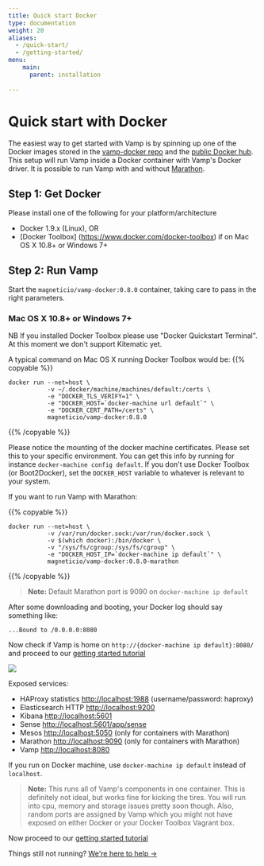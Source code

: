 ```yaml
---
title: Quick start Docker
type: documentation
weight: 20
aliases:
  - /quick-start/
  - /getting-started/
menu:
    main:
      parent: installation
    
---
```


# Quick start with Docker

The easiest way to get started with Vamp is by spinning up one of the Docker images stored
in the [vamp-docker repo](https://github.com/magneticio/vamp-docker) and the [public Docker hub](https://hub.docker.com/r/magneticio/vamp-docker/).
This setup will run Vamp inside a Docker container with Vamp's Docker driver.
It is possible to run Vamp with and without [Marathon](https://mesosphere.github.io/marathon/).

## Step 1: Get Docker

Please install one of the following for your platform/architecture

- Docker 1.9.x (Linux), OR
- [Docker Toolbox] (https://www.docker.com/docker-toolbox) if on Mac OS X 10.8+ or Windows 7+


## Step 2: Run Vamp

Start the `magneticio/vamp-docker:0.8.0` container, taking care to pass in the right parameters. 

### Mac OS X 10.8+ or Windows 7+

NB If you installed Docker Toolbox please use "Docker Quickstart Terminal". At this moment we don't support Kitematic yet.

A typical command on Mac OS X running Docker Toolbox would be:
{{% copyable %}}
```
docker run --net=host \
           -v ~/.docker/machine/machines/default:/certs \
           -e "DOCKER_TLS_VERIFY=1" \
           -e "DOCKER_HOST=`docker-machine url default`" \
           -e "DOCKER_CERT_PATH=/certs" \
           magneticio/vamp-docker:0.8.0
```
{{% /copyable %}}

Please notice the mounting of the docker machine certificates. Please set this to your specific environment. 
You can get this info by running for instance `docker-machine config default`. 
If you don't use Docker Toolbox (or Boot2Docker), set the `DOCKER_HOST` variable to whatever is relevant to your system.

If you want to run Vamp with Marathon:

{{% copyable %}}
```
docker run --net=host \
           -v /var/run/docker.sock:/var/run/docker.sock \
           -v $(which docker):/bin/docker \
           -v "/sys/fs/cgroup:/sys/fs/cgroup" \
           -e "DOCKER_HOST_IP=`docker-machine ip default`" \
           magneticio/vamp-docker:0.8.0-marathon
```
{{% /copyable %}}

> **Note:** Default Marathon port is 9090 on `docker-machine ip default`

After some downloading and booting, your Docker log should say something like:

```
...Bound to /0.0.0.0:8080
```

Now check if Vamp is home on `http://{docker-machine ip default}:8080/` and proceed to our [getting started tutorial](/documentation/guides/)

![](/img/screenshots/vamp_ui_home.gif)

Exposed services:

- HAProxy statistics [http://localhost:1988](http://localhost:1988) (username/password: haproxy)
- Elasticsearch HTTP [http://localhost:9200](http://localhost:9200)
- Kibana [http://localhost:5601](http://localhost:5601)
- Sense [http://localhost:5601/app/sense](http://localhost:5601/app/sense)
- Mesos [http://localhost:5050](http://localhost:5050) (only for containers with Marathon)
- Marathon [http://localhost:9090](http://localhost:9090) (only for containers with Marathon)
- Vamp [http://localhost:8080](http://localhost:8080)

If you run on Docker machine, use `docker-machine ip default` instead of `localhost`.

> **Note:** This runs all of Vamp's components in one container. This is definitely not ideal, but works fine for kicking the tires.
You will run into cpu, memory and storage issues pretty soon though. Also, random ports are assigned by Vamp which you might not have exposed on either Docker or your Docker Toolbox Vagrant box.  

Now proceed to our [getting started tutorial](/documentation/guides/)

Things still not running? [We're here to help →](https://github.com/magneticio/vamp/issues)
